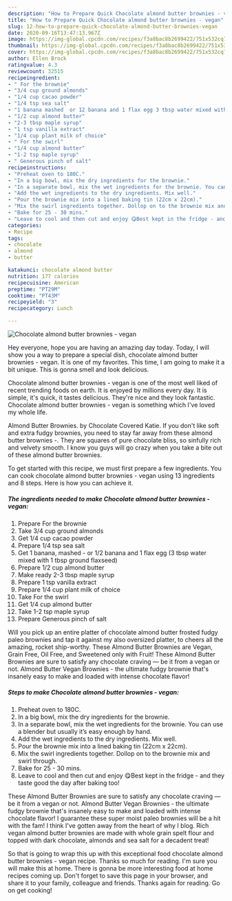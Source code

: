 ```yaml
---
description: "How to Prepare Quick Chocolate almond butter brownies - vegan"
title: "How to Prepare Quick Chocolate almond butter brownies - vegan"
slug: 12-how-to-prepare-quick-chocolate-almond-butter-brownies-vegan
date: 2020-09-16T13:47:13.967Z
image: https://img-global.cpcdn.com/recipes/f3a8bac8b2699422/751x532cq70/chocolate-almond-butter-brownies-vegan-recipe-main-photo.jpg
thumbnail: https://img-global.cpcdn.com/recipes/f3a8bac8b2699422/751x532cq70/chocolate-almond-butter-brownies-vegan-recipe-main-photo.jpg
cover: https://img-global.cpcdn.com/recipes/f3a8bac8b2699422/751x532cq70/chocolate-almond-butter-brownies-vegan-recipe-main-photo.jpg
author: Ellen Brock
ratingvalue: 4.3
reviewcount: 32515
recipeingredient:
- " For the brownie"
- "3/4 cup ground almonds"
- "1/4 cup cacao powder"
- "1/4 tsp sea salt"
- "1 banana mashed  or 12 banana and 1 flax egg 3 tbsp water mixed with 1 tbsp ground flaxseed"
- "1/2 cup almond butter"
- "2-3 tbsp maple syrup"
- "1 tsp vanilla extract"
- "1/4 cup plant milk of choice"
- " For the swirl"
- "1/4 cup almond butter"
- "1-2 tsp maple syrup"
- " Generous pinch of salt"
recipeinstructions:
- "Preheat oven to 180C."
- "In a big bowl, mix the dry ingredients for the brownie."
- "In a separate bowl, mix the wet ingredients for the brownie. You can use a blender but usually it’s easy enough by hand."
- "Add the wet ingredients to the dry ingredients. Mix well."
- "Pour the brownie mix into a lined baking tin (22cm x 22cm)."
- "Mix the swirl ingredients together. Dollop on to the brownie mix and swirl through."
- "Bake for 25 - 30 mins."
- "Leave to cool and then cut and enjoy 😋Best kept in the fridge - and they taste good the day after baking too!"
categories:
- Recipe
tags:
- chocolate
- almond
- butter

katakunci: chocolate almond butter 
nutrition: 177 calories
recipecuisine: American
preptime: "PT29M"
cooktime: "PT43M"
recipeyield: "3"
recipecategory: Lunch

---
```



![Chocolate almond butter brownies - vegan](https://img-global.cpcdn.com/recipes/f3a8bac8b2699422/751x532cq70/chocolate-almond-butter-brownies-vegan-recipe-main-photo.jpg)

Hey everyone, hope you are having an amazing day today. Today, I will show you a way to prepare a special dish, chocolate almond butter brownies - vegan. It is one of my favorites. This time, I am going to make it a bit unique. This is gonna smell and look delicious.

Chocolate almond butter brownies - vegan is one of the most well liked of recent trending foods on earth. It is enjoyed by millions every day. It is simple, it's quick, it tastes delicious. They're nice and they look fantastic. Chocolate almond butter brownies - vegan is something which I've loved my whole life.

Almond Butter Brownies. by Chocolate Covered Katie. If you don&#39;t like soft and extra fudgy brownies, you need to stay far away from these almond butter brownies -. They are squares of pure chocolate bliss, so sinfully rich and velvety smooth. I know you guys will go crazy when you take a bite out of these almond butter brownies.


To get started with this recipe, we must first prepare a few ingredients. You can cook chocolate almond butter brownies - vegan using 13 ingredients and 8 steps. Here is how you can achieve it.

<!--inarticleads1-->

##### The ingredients needed to make Chocolate almond butter brownies - vegan:

1. Prepare  For the brownie
1. Take 3/4 cup ground almonds
1. Get 1/4 cup cacao powder
1. Prepare 1/4 tsp sea salt
1. Get 1 banana, mashed - or 1/2 banana and 1 flax egg (3 tbsp water mixed with 1 tbsp ground flaxseed)
1. Prepare 1/2 cup almond butter
1. Make ready 2-3 tbsp maple syrup
1. Prepare 1 tsp vanilla extract
1. Prepare 1/4 cup plant milk of choice
1. Take  For the swirl
1. Get 1/4 cup almond butter
1. Take 1-2 tsp maple syrup
1. Prepare  Generous pinch of salt


Will you pick up an entire platter of chocolate almond butter frosted fudgy paleo brownies and tap it against my also oversized platter, to cheers all the amazing, rocket ship-worthy. These Almond Butter Brownies are Vegan, Grain Free, Oil Free, and Sweetened only with Fruit! These Almond Butter Brownies are sure to satisfy any chocolate craving — be it from a vegan or not. Almond Butter Vegan Brownies - the ultimate fudgy brownie that&#39;s insanely easy to make and loaded with intense chocolate flavor! 

<!--inarticleads2-->

##### Steps to make Chocolate almond butter brownies - vegan:

1. Preheat oven to 180C.
1. In a big bowl, mix the dry ingredients for the brownie.
1. In a separate bowl, mix the wet ingredients for the brownie. You can use a blender but usually it’s easy enough by hand.
1. Add the wet ingredients to the dry ingredients. Mix well.
1. Pour the brownie mix into a lined baking tin (22cm x 22cm).
1. Mix the swirl ingredients together. Dollop on to the brownie mix and swirl through.
1. Bake for 25 - 30 mins.
1. Leave to cool and then cut and enjoy 😋Best kept in the fridge - and they taste good the day after baking too!


These Almond Butter Brownies are sure to satisfy any chocolate craving — be it from a vegan or not. Almond Butter Vegan Brownies - the ultimate fudgy brownie that&#39;s insanely easy to make and loaded with intense chocolate flavor! I guarantee these super moist paleo brownies will be a hit with the fam! I think I&#39;ve gotten away from the heart of why I blog. Rich vegan almond butter brownies are made with whole grain spelt flour and topped with dark chocolate, almonds and sea salt for a decadent treat! 

So that is going to wrap this up with this exceptional food chocolate almond butter brownies - vegan recipe. Thanks so much for reading. I'm sure you will make this at home. There is gonna be more interesting food at home recipes coming up. Don't forget to save this page in your browser, and share it to your family, colleague and friends. Thanks again for reading. Go on get cooking!
